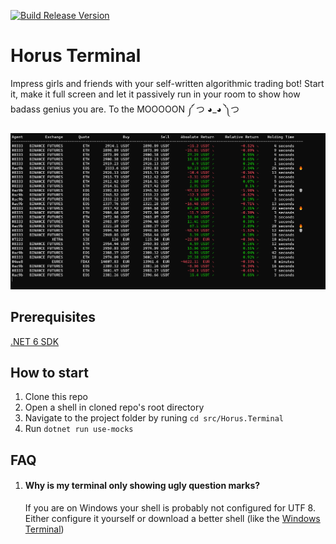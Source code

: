 [![Build Release Version](https://github.com/int0x81/Horus.Terminal/actions/workflows/dotnet.yml/badge.svg)](https://github.com/int0x81/Horus.Terminal/actions/workflows/dotnet.yml)
# Horus Terminal

Impress girls and friends with your self-written algorithmic trading bot! Start it, make it full screen and let it passively run in your room to show how badass genius you are. To the MOOOOON ༼ つ ◕_◕ ༽つ

![product-demo](https://github.com/int0x81/Horus.Terminal/blob/main/docs/demo.png)

## Prerequisites

[.NET 6 SDK](https://dotnet.microsoft.com/en-us/download)

## How to start

1. Clone this repo
2. Open a shell in cloned repo's root directory
3. Navigate to the project folder by runing `cd src/Horus.Terminal`
4. Run `dotnet run use-mocks`

## FAQ
1. #### Why is my terminal only showing ugly question marks?

   If you are on Windows your shell is probably not configured for UTF 8. Either configure it yourself or download a better shell (like the [Windows Terminal](https://github.com/microsoft/terminal))
